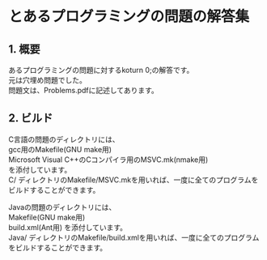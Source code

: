 とあるプログラミングの問題の解答集
=====
## 1. 概要
あるプログラミングの問題に対するkoturn 0;の解答です。  
元は穴埋め問題でした。  
問題文は、Problems.pdfに記述してあります。


## 2. ビルド
C言語の問題のディレクトリには、  
  gcc用のMakefile(GNU make用)  
  Microsoft Visual C++のCコンパイラ用のMSVC.mk(nmake用)  
を添付しています。  
C/ ディレクトリのMakefile/MSVC.mkを用いれば、一度に全てのプログラムをビルドすることができます。  
  
Javaの問題のディレクトリには、  
  Makefile(GNU make用)  
  build.xml(Ant用)
を添付しています。  
Java/ ディレクトリのMakefile/build.xmlを用いれば、一度に全てのプログラムをビルドすることができます。

